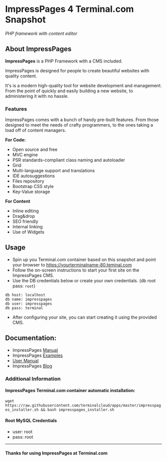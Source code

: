 # **ImpressPages 4** Terminal.com Snapshot
*PHP framework with content editor*

## About ImpressPages
**ImpressPages** is a PHP Framework with a CMS included.

ImpressPages is designed for people to create beautiful websites with quality content.

It's is a modern high-quality tool for website development and management. From the point of quickly and easily building a new website, to administering it with no hassle.

### Features
ImpressPages comes with a bunch of handy pre-built features. From those designed to meet the needs of crafty programmers, to the ones taking a load off of content managers.

**For Code:**
- Open source and free
- MVC engine
- PSR standards-compliant class naming and autoloader
- Grid
- Multi-language support and translations
- IDE autosuggestions
- Files repository
- Bootstrap CSS style
- Key-Value storage

**For Content**
- Inline editing
- Drag&drop
- SEO friendly
- Internal linking
- Use of Widgets

## Usage
- Spin up you Terminal.com container based on this snapshot and point your browser to https://yourterminalname-80.teminal.com
- Follow the on-screen instructions to start your first site on the ImpressPages CMS.
- Use the DB credentials below or create your own credentials. (db root pass: `root`)

```
db host: localhost
db name: impresspages
db user: impresspages
db pass: terminal

```
- After configuring your site, you can start creating it using the provided CMS.

## Documentation:
- ImpressPages [Manual](http://www.impresspages.org/docs/thinking-in-impresspages)
- ImpressPages [Examples](http://www.impresspages.org/docs/hello-world-plugin)
- [User Manual](http://www.impresspages.org/docs/installation)
- ImpressPages [Blog](http://www.impresspages.org/blog2)

### Additional Information
#### ImpressPages Terminal.com container automatic installation:
`wget https://raw.githubusercontent.com/terminalcloud/apps/master/impresspages_installer.sh && bash impresspages_installer.sh`
#### Root MySQL Credentials
- user: root
- pass: root

---

#### Thanks for using ImpressPages at Terminal.com
